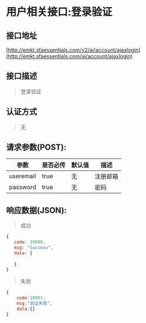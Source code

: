 # 用户相关接口:登录验证

## 接口地址

[http://emkt.sfaessentials.com/v2/aj/account/ajaxlogin](http://emkt.sfaessentials.com/aj/account/ajaxlogin)

## 接口描述

> 登录验证

## 认证方式

> 无

## 请求参数(POST):

| 参数 | 是否必传 | 默认值 |  描述 | 
| ---- | ----- | ----- | ----- | 
| useremail | true | 无 | 注册邮箱 | 
| password | true | 无 | 密码 |


## 响应数据(JSON):
> 成功

```javascript
{
   code: 10000,
   msg: "Success",
   data: {
      
   }
}
```
> 失败 

```javascript
{
    code:10001,
    msg:"验证失败",
    data:{}
}
```
